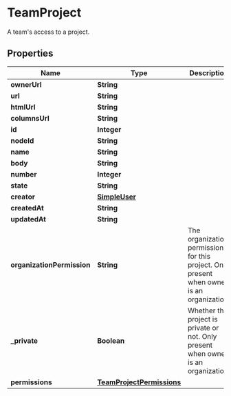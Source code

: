 

# TeamProject

A team's access to a project.

## Properties

| Name | Type | Description | Notes |
|------------ | ------------- | ------------- | -------------|
|**ownerUrl** | **String** |  |  |
|**url** | **String** |  |  |
|**htmlUrl** | **String** |  |  |
|**columnsUrl** | **String** |  |  |
|**id** | **Integer** |  |  |
|**nodeId** | **String** |  |  |
|**name** | **String** |  |  |
|**body** | **String** |  |  |
|**number** | **Integer** |  |  |
|**state** | **String** |  |  |
|**creator** | [**SimpleUser**](SimpleUser.md) |  |  |
|**createdAt** | **String** |  |  |
|**updatedAt** | **String** |  |  |
|**organizationPermission** | **String** | The organization permission for this project. Only present when owner is an organization. |  [optional] |
|**_private** | **Boolean** | Whether the project is private or not. Only present when owner is an organization. |  [optional] |
|**permissions** | [**TeamProjectPermissions**](TeamProjectPermissions.md) |  |  |



